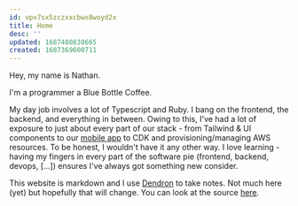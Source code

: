 ```yaml
---
id: vpx7sx5zczxxcbwx8woyd2x
title: Home
desc: ''
updated: 1687480838665
created: 1687369600711
---
```


Hey, my name is Nathan.

I'm a programmer a Blue Bottle Coffee.

My day job involves a lot of Typescript and Ruby. I bang on the frontend, the backend, and everything in between. Owing to this, I've had a lot of exposure to just about every part of our stack - from Tailwind & UI components to our [mobile app](https://apps.apple.com/us/app/blue-bottle-coffee/id1440573734) to CDK and provisioning/managing AWS resources. To be honest, I wouldn't have it any other way. I love learning - having my fingers in every part of the software pie (frontend, backend, devops, [...]) ensures I've always got something new consider.

This website is markdown and I use [Dendron](https://www.dendron.so/) to take notes. Not much here (yet) but hopefully that will change. You can look at the source [here](https://github.com/helle253/notes).
